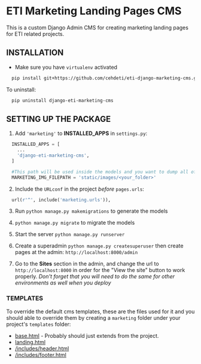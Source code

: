 ETI Marketing Landing Pages CMS
===============================

This is a custom Django Admin CMS for creating marketing landing pages for ETI related projects.

INSTALLATION
------------------------

* Make sure you have `virtualenv` activated

```bash
  pip install git+https://github.com/cehdeti/eti-django-marketing-cms.git
```

To uninstall:

```bash
  pip uninstall django-eti-marketing-cms
```

SETTING UP THE PACKAGE
------------------------

1. Add `'marketing'` to **INSTALLED_APPS** in `settings.py`:

```python
  INSTALLED_APPS = [
    ...
    'django-eti-marketing-cms',
  ]

  #This path will be used inside the models and you want to dump all of the preset images. Why? Because we want to restrict the types of images and sizes. This is most likely a branded header background image and so other non-design/technical folks don't need to deal with.
  MARKETING_IMG_FILEPATH = 'static/images/<your_folder>'
```

2. Include the `URLconf` in the project _before_ `pages.urls`:

```python
  url(r'^', include('marketing.urls')),
```

3. Run `python manage.py makemigrations` to generate the models

4. `python manage.py migrate` to migrate the models

4. Start the server `python manage.py runserver`

5. Create a superadmin `python manage.py createsuperuser` then create pages at the admin: `http://localhost:8000/admin`

6. Go to the **Sites** section in the admin, and change the url to `http://localhost:8000` in order for the "View the site" button to work properly. _Don't forget that you will need to do the same for other environments as well when you deploy_

### TEMPLATES

To override the default cms templates, these are the files used for it and you should able to override them by creating a `marketing` folder under your project's `templates` folder:

* [base.html](eti_marketing_cms/templates/base.html) - Probably should just extends from the project.
* [landing.html](marketing/templates/landing.html)
* [/includes/header.html](marketing/templates/includes/header.html)
* [/includes/footer.html](marketing/templates/includes/footer.html)

